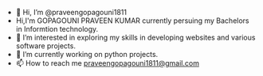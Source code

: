 - 👋 Hi, I’m @praveengopagouni1811
- Hi,I'm GOPAGOUNI PRAVEEN KUMAR currently persuing my Bachelors in Informtion technology.
- 👀 I’m interested in exploring my skills in developing websites and various software projects. 
- 🌱 I’m currently working on python projects.
- 📫 How to reach me praveengopagouni1811@gmail.com


